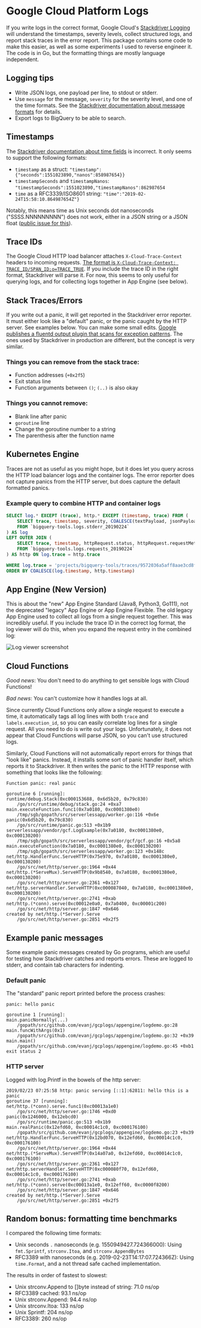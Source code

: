 # Google Cloud Platform Logs

If you write logs in the correct format, Google Cloud's [Stackdriver Logging](https://cloud.google.com/logging/docs/basic-concepts) will understand the timestamps, severity levels, collect structured logs, and report stack traces in the error report. This package contains some code to make this easier, as well as some experiments I used to reverse engineer it. The code is in Go, but the formatting things are mostly language independent.


## Logging tips

* Write JSON logs, one payload per line, to stdout or stderr.
* Use `message` for the message, `severity` for the severity level, and one of the time formats. See the [Stackdriver documentation about message formats](https://cloud.google.com/logging/docs/agent/configuration#process-payload) for details.
* Export logs to BigQuery to be able to search.


## Timestamps

The [Stackdriver documentation about time fields](https://cloud.google.com/logging/docs/agent/configuration#timestamp-processing) is incorrect. It only seems to support the following formats:

* `timestamp` as a struct: `"timestamp":{"seconds":1551023890,"nanos":858987654}}`
* `timestampSeconds` and `timestampNanos`: `"timestampSeconds":1551023890,"timestampNanos":862987654`
* `time` as a RFC3339/ISO8601 string: `"time":"2019-02-24T15:58:10.864987654Z"}`

Notably, this means time as Unix seconds dot nanoseconds ("SSSS.NNNNNNNNN") does not work, either in a JSON string or a JSON float ([public issue for this](https://issuetracker.google.com/issues/125918756)).


## Trace IDs

The Google Cloud HTTP load balancer attaches `X-Cloud-Trace-Context` headers to incoming requests. [The format is `X-Cloud-Trace-Context: TRACE_ID/SPAN_ID;o=TRACE_TRUE`](https://cloud.googler.com/trace/docs/toubleshooting#force-trace). If you include the trace ID in the right format, Stackdriver will parse it. For now, this seems to only useful for querying logs, and for collecting logs together in App Engine (see below).


## Stack Traces/Errors

If you write out a panic, it will get reported in the Stackdriver error reporter. It must either look like a "default" panic, or the panic caught by the HTTP server. See examples below. You can make some small edits. [Google publishes a fluentd output plugin that scans for exception patterns](https://github.com/GoogleCloudPlatform/fluent-plugin-detect-exceptions). The ones used by Stackdriver in production are different, but the concept is very similar.

### Things you can remove from the stack trace:

* Function addresses (`+0x2f5`)
* Exit status line
* Function arguments between `()`; `(..)` is also okay

### Things you cannot remove:

* Blank line after panic
* `goroutine` line
* Change the goroutine number to a string
* The parenthesis after the function name


## Kubernetes Engine

Traces are not as useful as you might hope, but it does let you query across the HTTP load balancer logs and the container logs. The error reporter does not capture panics from the HTTP server, but does capture the default formatted panics.


### Example query to combine HTTP and container logs

```sql
SELECT log.* EXCEPT (trace), http.* EXCEPT (timestamp, trace) FROM (
	SELECT trace, timestamp, severity, COALESCE(textPayload, jsonPayload.message) AS text
	FROM `bigquery-tools.logs.stderr_20190224`
) AS log
LEFT OUTER JOIN (
	SELECT trace, timestamp, httpRequest.status, httpRequest.requestMethod, httpRequest.requestUrl, jsonpayload_type_loadbalancerlogentry.statusdetails
	FROM `bigquery-tools.logs.requests_20190224`
) AS http ON log.trace = http.trace

WHERE log.trace = 'projects/bigquery-tools/traces/9572036a5aff8aae3cd8f1f053d348b1'
ORDER BY COALESCE(log.timestamp, http.timestamp)
```


## App Engine (New Version)

This is about the "new" App Engine Standard (Java8, Python3, Go111), not the deprecated "legacy" App Engine or App Engine Flexible. The old legacy App Engine used to collect all logs from a single request together. This was incredibly useful. If you include the trace ID in the correct log format, the log viewer will do this, when you expand the request entry in the combined log:

![Log viewer screenshot](/appengine-collected-logs.png?raw=true "Log viewer screenshot")



## Cloud Functions

*Good news*: You don't need to do anything to get sensible logs with Cloud Functions!

*Bad news*: You can't customize how it handles logs at all.

Since currently Cloud Functions only allow a single request to execute a time, it automatically tags all log lines with both `trace` and `labels.execution_id`, so you can easily correlate log lines for a single request. All you need to do is write out your logs. Unfortunately, it does not appear that Cloud Functions will parse JSON, so you can't use structured logs.

Similarly, Cloud Functions will not automatically report errors for things that "look like" panics. Instead, it installs some sort of panic handler itself, which reports it to Stackdriver. It then writes the panic to the HTTP response with something that looks like the following:

```
Function panic: real panic

goroutine 6 [running]:
runtime/debug.Stack(0xc000153688, 0x6d5b20, 0x79c830)
	/go/src/runtime/debug/stack.go:24 +0xa7
main.executeFunction.func1(0x7a0180, 0xc0001380e0)
	/tmp/sgb/gopath/src/serverlessapp/worker.go:116 +0x6e
panic(0x6d5b20, 0x79c830)
	/go/src/runtime/panic.go:513 +0x1b9
serverlessapp/vendor/gcf.LogExample(0x7a0180, 0xc0001380e0, 0xc000130200)
	/tmp/sgb/gopath/src/serverlessapp/vendor/gcf/gcf.go:16 +0x5a8
main.executeFunction(0x7a0180, 0xc0001380e0, 0xc000130200)
	/tmp/sgb/gopath/src/serverlessapp/worker.go:123 +0x148c
net/http.HandlerFunc.ServeHTTP(0x75e970, 0x7a0180, 0xc0001380e0, 0xc000130200)
	/go/src/net/http/server.go:1964 +0x44
net/http.(*ServeMux).ServeHTTP(0x9b8540, 0x7a0180, 0xc0001380e0, 0xc000130200)
	/go/src/net/http/server.go:2361 +0x127
net/http.serverHandler.ServeHTTP(0xc000087040, 0x7a0180, 0xc0001380e0, 0xc000130200)
	/go/src/net/http/server.go:2741 +0xab
net/http.(*conn).serve(0xc00012e0a0, 0x7a0400, 0xc00001c200)
	/go/src/net/http/server.go:1847 +0x646
created by net/http.(*Server).Serve
	/go/src/net/http/server.go:2851 +0x2f5
```


## Example panic messages

Some example panic messages created by Go programs, which are useful for testing how Stackdriver catches and reports errors. These are logged to stderr, and contain tab characters for indenting.


### Default panic

The "standard" panic report printed before the process crashes:

```
panic: hello panic

goroutine 1 [running]:
main.panicNormally(...)
	/gopath/src/github.com/evanj/gcplogs/appengine/logdemo.go:28
main.funcWithArgs(0x1)
	/gopath/src/github.com/evanj/gcplogs/appengine/logdemo.go:32 +0x39
main.main()
	/gopath/src/github.com/evanj/gcplogs/appengine/logdemo.go:45 +0xb1
exit status 2
```


### HTTP server

Logged with log.Printf in the bowels of the http server:

```
2019/02/23 07:25:58 http: panic serving [::1]:62811: hello this is a panic
goroutine 37 [running]:
net/http.(*conn).serve.func1(0xc00013a1e0)
	/go/src/net/http/server.go:1746 +0xd0
panic(0x1246000, 0x12ebcd0)
	/go/src/runtime/panic.go:513 +0x1b9
main.realPanic(0x12efd60, 0xc00014c1c0, 0xc000176100)
	/gopath/src/github.com/evanj/gcplogs/appengine/logdemo.go:23 +0x39
net/http.HandlerFunc.ServeHTTP(0x12bd070, 0x12efd60, 0xc00014c1c0, 0xc000176100)
	/go/src/net/http/server.go:1964 +0x44
net/http.(*ServeMux).ServeHTTP(0x14a07a0, 0x12efd60, 0xc00014c1c0, 0xc000176100)
	/go/src/net/http/server.go:2361 +0x127
net/http.serverHandler.ServeHTTP(0xc000080f70, 0x12efd60, 0xc00014c1c0, 0xc000176100)
	/go/src/net/http/server.go:2741 +0xab
net/http.(*conn).serve(0xc00013a1e0, 0x12eff60, 0xc0000f8200)
	/go/src/net/http/server.go:1847 +0x646
created by net/http.(*Server).Serve
	/go/src/net/http/server.go:2851 +0x2f5
```

## Random bonus: formatting time benchmarks

I compared the following time formats:

* Unix seconds `.` nanoseconds (e.g. 1550949427.724366000): Using `fmt.Sprintf`, `strconv.Itoa`, and `strconv.AppendBytes`
* RFC3389 with nanoseconds (e.g. 2019-02-23T14:17:07.724366Z): Using `time.Format`, and a not thread safe cached implementation.

The results in order of fastest to slowest:

* Unix strconv.Append to []byte instead of string: 71.0 ns/op
* RFC3389 cached: 93.1 ns/op
* Unix strconv.Append: 94.4 ns/op
* Unix strconv.Itoa: 133 ns/op
* Unix Sprintf: 204 ns/op
* RFC3389: 260 ns/op
